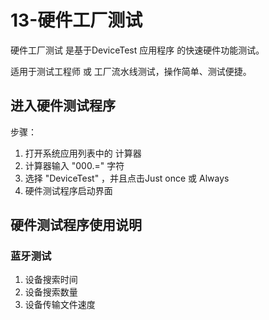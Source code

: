 # 13-硬件工厂测试

硬件工厂测试 是基于DeviceTest 应用程序 的快速硬件功能测试。

适用于测试工程师 或 工厂流水线测试，操作简单、测试便捷。



## 进入硬件测试程序

步骤：

1. 打开系统应用列表中的 计算器
2. 计算器输入 "000.=" 字符
3. 选择 "DeviceTest" ，并且点击Just once 或 Always
4. 硬件测试程序启动界面



## 硬件测试程序使用说明

### 蓝牙测试

1. 设备搜索时间
2. 设备搜索数量
3. 设备传输文件速度



